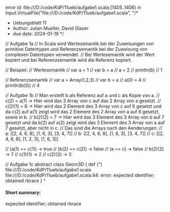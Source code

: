 error id: file:///D:/code/KdP/11ueb/aufgabe1.scala:[1405..1406) in Input.VirtualFile("file:///D:/code/KdP/11ueb/aufgabe1.scala", "/* 
 * Uebungsblatt 11
 * Author: Julian Mueller, David Glaser
 * due date: 2024-01-19
 */

// Aufgabe 1a
// In Scala wird Wertesemantik bei der Zuweisungen von primitive Datentypen und Referenzsemantik bei der Zuweisung von complexen Datentypen verwendet.
// Bei Wertesemantik wird der Wert kopiert und bei Referenzsemantik wird die Referenz kopiert.

// Beispiel:
// Wertesemantik
// var a = 1
// var b = a
// a = 2
// println(b) // 1

// Referenzsemantik
// var a = Array(1,2,3)
// var b = a
// a(0) = 4
// println(b(0)) // 4

// Aufgabe 1b
// Man erstellt b als Referenz auf a und c als Kopie von a.
// c(2) = a(1) -> Hier wird das 3 Array von c auf das 2 Array von a gesetzt.
// c(2)(1) = 6 -> Hier wird das 2 Element des 3 Array von c auf 6 gesetzt und da c(2) auf a(1) zeigt wird das 2 Element des 2 Array von a auf 6 gesetzt, sowie in b.
// b(2)(2) = 7 -> Hier wird das 3 Element des 3 Array von b auf 7 gesetzt und da b(2) auf a(2) zeigt wird das 3 Element des 3 Array von a auf 7 gesetzt, aber nicht in c.
// Das sind die Arrays nach den Aenderungen:
// a: [[2, 4, 6, 8], [1, 6, 3], [3, 4, 7]]
// b: [[2, 4, 6, 8], [1, 6, 3], [3, 4, 7]]
// c: [[2, 4, 6, 8], [1, 2, 3], [1, 6, 3]]

// (a(1) == c(1)) -> true 
// (b(2) == c(2)) -> false
// (a == c) -> false
// b(2)(2) -> 7
// c(1)(1) -> 2
// c(2)(2) -> 3

// Aufgabe 1c
abstract class Geom3D {
    def 
}")
file:///D:/code/KdP/11ueb/aufgabe1.scala
file:///D:/code/KdP/11ueb/aufgabe1.scala:44: error: expected identifier; obtained rbrace
}
^
#### Short summary: 

expected identifier; obtained rbrace
